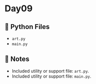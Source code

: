 # Day09

## 📄 Python Files
- `art.py`
- `main.py`

## 📝 Notes
- Included utility or support file: `art.py`.
- Included utility or support file: `main.py`.